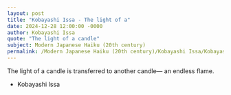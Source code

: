 ```yaml
---
layout: post
title: "Kobayashi Issa - The light of a"
date: 2024-12-28 12:00:00 -0000
author: Kobayashi Issa
quote: "The light of a candle"
subject: Modern Japanese Haiku (20th century)
permalink: /Modern Japanese Haiku (20th century)/Kobayashi Issa/Kobayashi Issa - The light of a
---
```


The light of a candle
is transferred to another candle—
an endless flame.

- Kobayashi Issa
